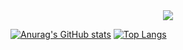 

<div align="center">
<img src="https://media4.giphy.com/media/pg5IBLw1nHKANuVRlF/200w.webp"></img>
</div>


[![Anurag's GitHub stats](https://github-readme-stats.vercel.app/api?username=zqadiri)](https://github.com/anuraghazra/github-readme-stats&theme=dark)
[![Top Langs](https://github-readme-stats.vercel.app/api/top-langs/?username=zqadiri&layout=compact)](https://github.com/anuraghazra/github-readme-stats)
